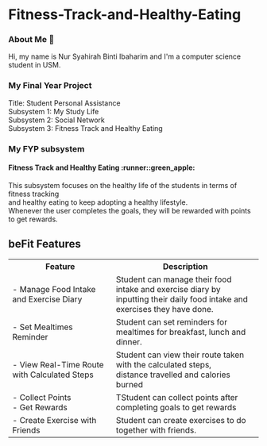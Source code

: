 # Fitness-Track-and-Healthy-Eating

<h3>About Me 🐳</h3>
Hi, my name is Nur Syahirah Binti Ibaharim and I'm a computer science student in USM.<br>
<p><h3>My Final Year Project</h3></p>
Title: Student Personal Assistance <br>
Subsystem 1: My Study Life<br>
Subsystem 2: Social Network<br>
Subsystem 3: Fitness Track and Healthy Eating<br>

<h3>My FYP subsystem</h3>
<h4> Fitness Track and Healthy Eating :runner::green_apple: </h4>
This subsystem focuses on the healthy life of the students in terms of fitness tracking  <br />
and healthy eating to keep adopting a healthy lifestyle. <br />
Whenever the user completes the goals, they will be rewarded with points to get rewards. <br />

<body>

<h2>beFit Features</h2>

<table style="width:100%">
  <tr>
    <th>Feature</th>
    <th>Description</th>
  </tr>
  <tr>
    <td>- Manage Food Intake and Exercise Diary</td>
    <td> Student  can manage their food intake and exercise diary by </br> 
    inputting their daily food intake and exercises they have done.</td>
  </tr>
  <tr>
    <td>- Set Mealtimes Reminder</td>
    <td>Student  can set reminders for mealtimes for breakfast, lunch and dinner.</td>
  </tr>
  <tr>
    <td>- View Real-Time Route with Calculated Steps</td>
    <td>Student can view their route taken with the calculated steps, </br>
    distance travelled and calories burned</td>
  </tr>
  <tr>
    <td>- Collect Points </br>- Get Rewards</td>
    <td>TStudent  can collect points after completing goals to get rewards</td>
  </tr>
  <tr>
    <td>- Create Exercise with Friends</td>
    <td>Student can create exercises to do together with friends.</td>
  </tr>
</table>
